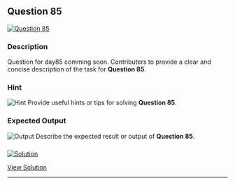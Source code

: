 


## Question 85
<a href="https://github.com/alishgosai/Python-Exercise-and-Solutions/blob/master/questions/Question85.md" target="_blank">
  <img src="https://img.shields.io/badge/Question-85-purple?style=for-the-badge&logoSize=60" alt="Question 85">
</a>

### **Description**
Question for day85 comming soon.
Contributers to provide a clear and concise description of the task for **Question 85**.

### **Hint**
![Hint](https://img.shields.io/badge/Hint:-blue)
Provide useful hints or tips for solving **Question 85**.

### **Expected Output**
![Output](https://img.shields.io/badge/Output:-blue)
Describe the expected result or output of **Question 85**.

### <a href="https://github.com/alishgosai/Python-Exercise-and-Solutions/blob/master/solutions/Solution85.js" target="_blank">
  <img src="https://img.shields.io/badge/Solution-1f8e00?style=for-the-badge&logo=solution&logoColor=white" alt="Solution">
</a>

<a href="https://github.com/alishgosai/Python-Exercise-and-Solutions/blob/master/solutions/Solution85.js" target="_blank">View Solution</a>

---

